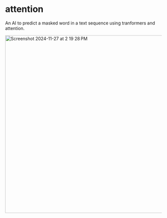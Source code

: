 # attention
An AI to predict a masked word in a text sequence using tranformers and attention.

<img width="570" alt="Screenshot 2024-11-27 at 2 19 28 PM" src="https://github.com/user-attachments/assets/73f45d56-1cca-4d1d-abf4-13f51e1f32c4">
